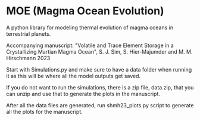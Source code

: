 # MOE (Magma Ocean Evolution)
A python library for modeling thermal evolution of magma oceans in terrestrial planets.

Accompanying manuscript: "Volatile and Trace Element Storage in a Crystallizing Martian Magma Ocean", S. J. Sim, S. Hier-Majumder and M. M. Hirschmann 2023

Start with Simulations.py and make sure to have a data folder when running it as this will be where all the model outputs get saved. 

If you do not want to run the simulations, there is a zip file, data.zip, that you can unzip and use that to generate the plots in the manuscript.

After all the data files are generated, run shmh23_plots.py script to generate all the plots for the manuscript.
